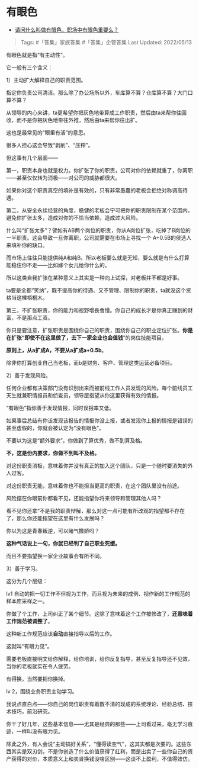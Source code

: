 # 有眼色

- [请问什么叫做有眼色，职场中有眼色重要么？](https://www.zhihu.com/question/358524634/answer/2483205177)

>Tags: #「答集」家族答集  #「答集」企管答集 
>Last Updated: 2022/05/13

有眼色就是指“有主动性”。

它一般有三个含义：

1）主动扩大解释自己的职责范围。

指定你负责公司清洁。那么除了办公场所以外，车库算不算？仓库算不算？大门口算不算？

从领导的内心来讲，ta更希望你把灰色地带算成工作职责，然后由ta来帮你往回收，而不是你把灰色地带往外推，然后由ta来帮你往出扩。

这也是最常见的“眼里有活”的意思。

很多人担心这会导致“剥削”、“压榨”。

但这事有几个层面——

第一，职责本身也就是权力。你扩张了你的职责，公司对你的依赖就重了，你离职——甚至仅仅转为消极——对公司的威胁都很大。

如果你对这个职责真空的填补是有效的，只有非常愚蠢的老板会拒绝对称调高待遇。

第二，从安全永续经营的角度，稳健的老板会宁可把你的职责限制在某个范围内，避免你扩张太多，造成对你的不恰当依赖，造成过大风险。

什么叫“扩张太多”？譬如有AB两个岗位的职责，你从A岗位扩张，吃掉了B岗位的一半职责。这会导致一旦你离职，公司就需要在市场上寻找一个 A+0.5B的侯选人来填补你的缺口。

而市场上往往只能提供纯A和纯B。所以老板要么就是无知，要么就是有什么打算能稳住你不走——比如嫁个女儿给你什么的。

所以这类自我扩张在某种意义上其实是一种向上试探，对老板并不都是好事。

ta要是全都“笑纳”，既不提高你的待遇、又不管理、限制你的职责，ta就没这个资格当这棵梧桐木。

第三，不扩张职责，你的能力和视野增長會慢。你自己的成长才是你真正赚到的财富，不是那点工资。

你只是要注意，扩张职责是围绕你自己的职责，围绕你自己的职业定位扩张。**你是在扩张“即使不在这里做了，去下一家企业也会值钱**”的岗位技能项目。

**原则上，从a扩成A，不要从a扩成a+0.5b**。

除非你打算创业自己当老板，而b是财务、客户、管理这类运营必备项目。

  

  

2）善于发现风险。

任何企业都有决策部门没有识别出来而被前线工作人员发现的风险。每个前线员工天生就兼职情报员和侦查员，领导层指望从你这里获得有效的情报。

“有眼色”指你善于发现情报，同时误报率又低。

如果事后总结有你该发现该报告的情报你没上报，或者发现你上报的情报是错误的甚至虚假的，你就会被认定为“没有眼色”。

不要以为这是“额外要求”，你做到了算优秀，做不到算及格。

**不，这是份内要求，你做不到叫不及格。**

对这份职责消极，意味着你并没有真正的加入这个团队，只是一个随时要消失的外人过客。

对这份职责无能，意味着你也不能担当更高的职责，在这个团队里没有前途。

风险摆在你眼前你都看不见，还能指望你将来领导和管理其他人吗？

看不见你还拿“不是我的职责辩解，那么对这一点可能有所改观的指望都不存在了，那么你还能指望在这里有什么发展吗？

你以为这是青春叛逆，可以赌气撒娇吗？

**这种气话说上一句，你就已经判了自己职业死缓。**

而且不要指望换一家企业故事会有所不同。

  

3）善于学习。

这分为几个层级：

lv1 自动的把一切工作不但视为工作，而且视为未来的成例、视作新的工作规范的样本库采样之一。

你做了个工作，上司纠正了某个细节。这除了意味着这个工作被修改了，**还意味着工作规范被调整了**。

这种新工作规范应该**自动**直接指导以后的工作。

这就叫“有眼力见”。

需要老板直接明文给你解释，给你培训，给你反复指导，甚至反复指导还不见效，当你的老板就实在令人疲劳。

有得换，当然要把你换掉。

  

lv 2，围绕业务职责主动学习。

我说点直白点——你自己的岗位职责有着数不清的现成的系统理论、经验总结、技术技巧，前沿研究。

你干了好几年，这些基本信息——尤其是经典的那些——上司看过来，毫无学习痕迹，一样叫没有眼力见。

  

除此之外，有人会说“主动搞好关系”，“懂得读空气”，这其实都是次要的。这些东西其实是双刃剑，不是你创造了什么价值获得了红利，而是出卖了一些你自己的资产获得的对价，本质意义上和卖肾换钱没啥区别——这谈不上盈利，不值得效仿。